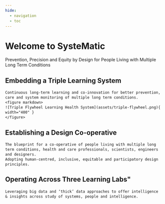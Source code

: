 ```yaml
---
hide:
  - navigation
  - toc
---
```


# Welcome to SysteMatic
Prevention, Precision and Equity by Design for People Living with Multiple Long Term Conditions

## Embedding a Triple Learning System
    Continuous long-term learning and co-innovation for better prevention, care and system monitoring of multiple long term conditions. 
    <figure markdown>
    ![Triple Flywheel Learning Health System](assets/triple-flywheel.png){ width="400" }
    </figure>

## Establishing a Design Co-operative
    The blueprint for a co-operative of people living with multiple long term conditions, health and care professionals, scientists, engineers and designers.
    Adopting human-centred, inclusive, equitable and participatory design principles.
    
## Operating Across Three Learning Labs"
    Leveraging big data and ‘thick’ data approaches to offer intelligence & insights across study of systems, people and intelligence.

